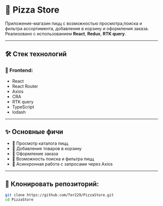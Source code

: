 # 🍕 Pizza Store

Приложение-магазин пицц с возможностью просмотра,поиска и фильтра ассортимента, добавления в корзину и оформления заказа. Реализовано с использованием **React**, **Redux**, **RTK query**.

---

## 🛠️ Стек технологий

### 🧠 Frontend:

- React  
- React Router  
- Axios  
- CRA
- RTK query
- TypeScript
- lodash

---

## ✨ Основные фичи

- 🍕 Просмотр каталога пицц  
- 🛒 Добавление товаров в корзину  
- 🧾 Оформление заказа  
- 👤 Возможность поиска и фильтра пицц
- 🔄 Асинхронная работа с запросами через Axios  

---
## 🔧 Клонировать репозиторий:

```bash
git clone https://github.com/Ter229/PizzaStore.git
cd PizzaStore

```

